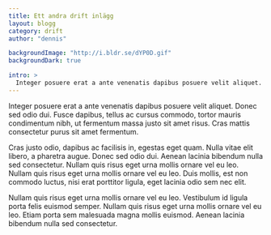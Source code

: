 ```yaml
---
title: Ett andra drift inlägg
layout: blogg
category: drift
author: "dennis"

backgroundImage: "http://i.bldr.se/dYP0D.gif"
backgroundDark: true

intro: >
  Integer posuere erat a ante venenatis dapibus posuere velit aliquet.
---
```


Integer posuere erat a ante venenatis dapibus posuere velit aliquet. Donec sed odio dui. Fusce dapibus, tellus ac cursus commodo, tortor mauris condimentum nibh, ut fermentum massa justo sit amet risus. Cras mattis consectetur purus sit amet fermentum.

Cras justo odio, dapibus ac facilisis in, egestas eget quam. Nulla vitae elit libero, a pharetra augue. Donec sed odio dui. Aenean lacinia bibendum nulla sed consectetur. Nullam quis risus eget urna mollis ornare vel eu leo. Nullam quis risus eget urna mollis ornare vel eu leo. Duis mollis, est non commodo luctus, nisi erat porttitor ligula, eget lacinia odio sem nec elit.

Nullam quis risus eget urna mollis ornare vel eu leo. Vestibulum id ligula porta felis euismod semper. Nullam quis risus eget urna mollis ornare vel eu leo. Etiam porta sem malesuada magna mollis euismod. Aenean lacinia bibendum nulla sed consectetur.